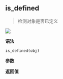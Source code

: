 ## is_defined

> 检测对象是否已定义

![](https://img.shields.io/badge/-Object-blue)

**语法**

`is_defined(obj)`

**参数**

**返回值**
